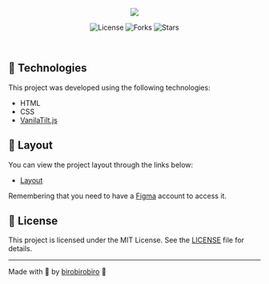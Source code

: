 <p align="center">
  <img src=".github/preview.gif">
</p>

<p align="center">
   <img  src="https://img.shields.io/static/v1?label=license&message=MIT&color=8257E5&labelColor=000" alt="License">
  
  <img src="https://img.shields.io/github/forks/birobirobiro/spacetalks-rocket-credit-card?label=forks&message=MIT&color=8257E5&labelColor=000" alt="Forks">

  <img src="https://img.shields.io/github/stars/birobirobiro/spacetalks-rocket-credit-card?label=stars&message=MIT&color=8257E5&labelColor=000" alt="Stars">
</p>

</p>

<br>

## 🧪 Technologies

This project was developed using the following technologies:

- HTML
- CSS
- [VanilaTilt.js](https://micku7zu.github.io/vanilla-tilt.js/)

## 🔖 Layout

You can view the project layout through the links below:

- [Layout](#)

Remembering that you need to have a [Figma](https://www.figma.com/file/lEUH0oFfBvcSX9UIe6VsU7/RocketCard?node-id=16%3A2) account to access it.

## 📝 License

This project is licensed under the MIT License. See the [LICENSE](LICENSE.md) file for details.

---

Made with 💜 by [birobirobiro](https://www.birobirobiro.dev) 👋

